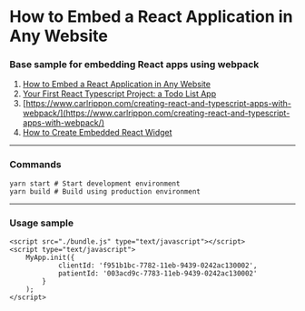 # How to Embed a React Application in Any Website

### Base sample for embedding React apps using webpack

1. [How to Embed a React Application in Any Website](https://betterprogramming.pub/how-to-embed-a-react-application-on-any-website-1bee1d15617f)
1. [Your First React Typescript Project: a Todo List App](https://typeofnan.dev/your-first-react-typescript-project-todo-app/)
1. [https://www.carlrippon.com/creating-react-and-typescript-apps-with-webpack/](https://www.carlrippon.com/creating-react-and-typescript-apps-with-webpack/)
1. [How to Create Embedded React Widget](https://selleo.com/blog/how-to-create-embedded-react-widget)

---

### Commands
    yarn start # Start development environment
    yarn build # Build using production environment

---

### Usage sample
    <script src="./bundle.js" type="text/javascript"></script>
    <script type="text/javascript">
        MyApp.init({
                clientId: 'f951b1bc-7782-11eb-9439-0242ac130002',
                patientId: '003acd9c-7783-11eb-9439-0242ac130002'
            }
        );
    </script>
